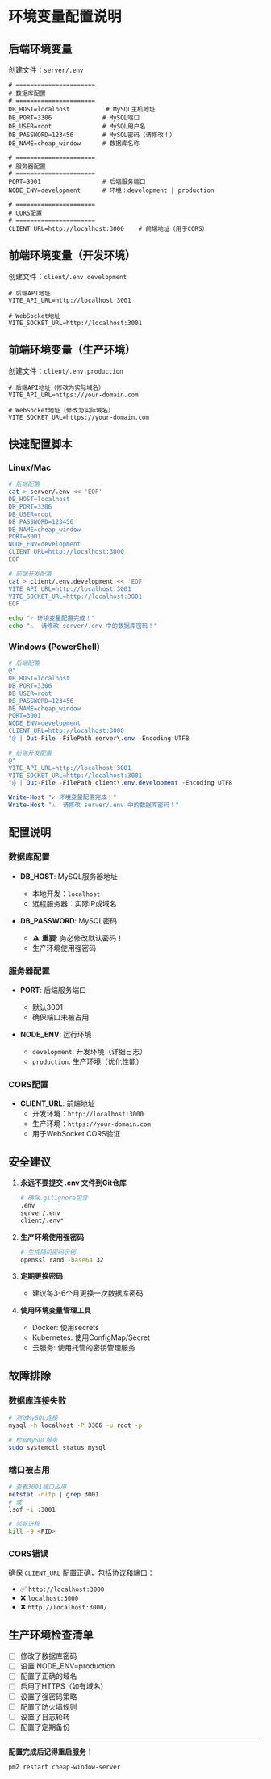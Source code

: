 # 环境变量配置说明

## 后端环境变量

创建文件：`server/.env`

```env
# ======================
# 数据库配置
# ======================
DB_HOST=localhost          # MySQL主机地址
DB_PORT=3306              # MySQL端口
DB_USER=root              # MySQL用户名
DB_PASSWORD=123456        # MySQL密码（请修改！）
DB_NAME=cheap_window      # 数据库名称

# ======================
# 服务器配置
# ======================
PORT=3001                 # 后端服务端口
NODE_ENV=development      # 环境：development | production

# ======================
# CORS配置
# ======================
CLIENT_URL=http://localhost:3000    # 前端地址（用于CORS）
```

## 前端环境变量（开发环境）

创建文件：`client/.env.development`

```env
# 后端API地址
VITE_API_URL=http://localhost:3001

# WebSocket地址
VITE_SOCKET_URL=http://localhost:3001
```

## 前端环境变量（生产环境）

创建文件：`client/.env.production`

```env
# 后端API地址（修改为实际域名）
VITE_API_URL=https://your-domain.com

# WebSocket地址（修改为实际域名）
VITE_SOCKET_URL=https://your-domain.com
```

## 快速配置脚本

### Linux/Mac

```bash
# 后端配置
cat > server/.env << 'EOF'
DB_HOST=localhost
DB_PORT=3306
DB_USER=root
DB_PASSWORD=123456
DB_NAME=cheap_window
PORT=3001
NODE_ENV=development
CLIENT_URL=http://localhost:3000
EOF

# 前端开发配置
cat > client/.env.development << 'EOF'
VITE_API_URL=http://localhost:3001
VITE_SOCKET_URL=http://localhost:3001
EOF

echo "✓ 环境变量配置完成！"
echo "⚠️  请修改 server/.env 中的数据库密码！"
```

### Windows (PowerShell)

```powershell
# 后端配置
@"
DB_HOST=localhost
DB_PORT=3306
DB_USER=root
DB_PASSWORD=123456
DB_NAME=cheap_window
PORT=3001
NODE_ENV=development
CLIENT_URL=http://localhost:3000
"@ | Out-File -FilePath server\.env -Encoding UTF8

# 前端开发配置
@"
VITE_API_URL=http://localhost:3001
VITE_SOCKET_URL=http://localhost:3001
"@ | Out-File -FilePath client\.env.development -Encoding UTF8

Write-Host "✓ 环境变量配置完成！"
Write-Host "⚠️  请修改 server/.env 中的数据库密码！"
```

## 配置说明

### 数据库配置

- **DB_HOST**: MySQL服务器地址
  - 本地开发：`localhost`
  - 远程服务器：实际IP或域名

- **DB_PASSWORD**: MySQL密码
  - ⚠️ **重要**: 务必修改默认密码！
  - 生产环境使用强密码

### 服务器配置

- **PORT**: 后端服务端口
  - 默认3001
  - 确保端口未被占用

- **NODE_ENV**: 运行环境
  - `development`: 开发环境（详细日志）
  - `production`: 生产环境（优化性能）

### CORS配置

- **CLIENT_URL**: 前端地址
  - 开发环境：`http://localhost:3000`
  - 生产环境：`https://your-domain.com`
  - 用于WebSocket CORS验证

## 安全建议

1. **永远不要提交 .env 文件到Git仓库**
   ```bash
   # 确保.gitignore包含
   .env
   server/.env
   client/.env*
   ```

2. **生产环境使用强密码**
   ```bash
   # 生成随机密码示例
   openssl rand -base64 32
   ```

3. **定期更换密码**
   - 建议每3-6个月更换一次数据库密码

4. **使用环境变量管理工具**
   - Docker: 使用secrets
   - Kubernetes: 使用ConfigMap/Secret
   - 云服务: 使用托管的密钥管理服务

## 故障排除

### 数据库连接失败

```bash
# 测试MySQL连接
mysql -h localhost -P 3306 -u root -p

# 检查MySQL服务
sudo systemctl status mysql
```

### 端口被占用

```bash
# 查看3001端口占用
netstat -nltp | grep 3001
# 或
lsof -i :3001

# 杀死进程
kill -9 <PID>
```

### CORS错误

确保 `CLIENT_URL` 配置正确，包括协议和端口：
- ✅ `http://localhost:3000`
- ❌ `localhost:3000`
- ❌ `http://localhost:3000/`

## 生产环境检查清单

- [ ] 修改了数据库密码
- [ ] 设置 NODE_ENV=production
- [ ] 配置了正确的域名
- [ ] 启用了HTTPS（如有域名）
- [ ] 设置了强密码策略
- [ ] 配置了防火墙规则
- [ ] 设置了日志轮转
- [ ] 配置了定期备份

---

**配置完成后记得重启服务！**

```bash
pm2 restart cheap-window-server
```

